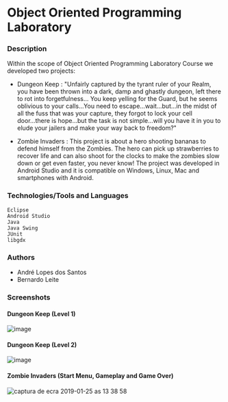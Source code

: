 # Object Oriented Programming Laboratory

### Description

Within the scope of Object Oriented Programming Laboratory Course we developed two projects:

* Dungeon Keep : "Unfairly captured by the tyrant ruler of your Realm, you have been thrown into a dark, damp and ghastly dungeon, left there to rot into forgetfulness... You keep yelling for the Guard, but he seems oblivious to your calls...You need to escape...wait...but...in the midst of all the fuss that was your capture, they forgot to lock your cell door...there is hope...but the task is not simple...will you have it in you to elude your jailers and make your way back to freedom?"

* Zombie Invaders : This project is about a hero shooting bananas to defend himself from the Zombies. The hero can pick up strawberries to recover life and can also shoot for the clocks to make the zombies slow down or get even faster, you never know! The project was developed in Android Studio and it is compatible on Windows, Linux, Mac and smartphones with Android.

### Technologies/Tools and Languages
```
Eclipse
Android Studio
Java
Java Swing
JUnit
libgdx
```

### Authors

* André Lopes dos Santos
* Bernardo Leite 

### Screenshots

#### Dungeon Keep (Level 1)

![image](https://user-images.githubusercontent.com/22004638/51752678-f0a19e00-20af-11e9-85f7-23dd27a1eef6.png)

#### Dungeon Keep (Level 2)

![image](https://user-images.githubusercontent.com/22004638/51752631-db2c7400-20af-11e9-83a1-c2543160ab2f.png)

#### Zombie Invaders (Start Menu, Gameplay and Game Over)

![captura de ecra 2019-01-25 as 13 38 58](https://user-images.githubusercontent.com/22004638/51749220-af58c080-20a6-11e9-9445-180e9987a127.png)




